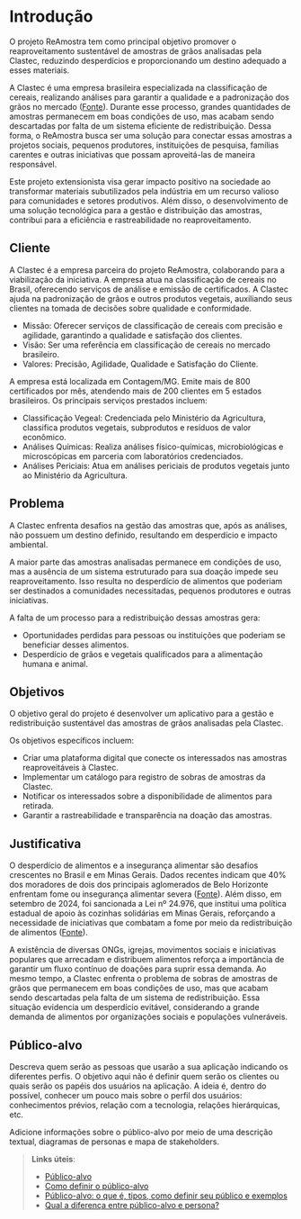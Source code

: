 # Introdução

O projeto ReAmostra tem como principal objetivo promover o reaproveitamento sustentável de amostras de grãos analisadas pela Clastec, reduzindo desperdícios e proporcionando um destino adequado a esses materiais.

A Clastec é uma empresa brasileira especializada na classificação de cereais, realizando análises para garantir a qualidade e a padronização dos grãos no mercado ([Fonte](https://clastec.com.br/)). Durante esse processo, grandes quantidades de amostras permanecem em boas condições de uso, mas acabam sendo descartadas por falta de um sistema eficiente de redistribuição. Dessa forma, o ReAmostra busca ser uma solução para conectar essas amostras a projetos sociais, pequenos produtores, instituições de pesquisa, famílias carentes e outras iniciativas que possam aproveitá-las de maneira responsável.

Este projeto extensionista visa gerar impacto positivo na sociedade ao transformar materiais subutilizados pela indústria em um recurso valioso para comunidades e setores produtivos. Além disso, o desenvolvimento de uma solução tecnológica para a gestão e distribuição das amostras, contribui para a eficiência e rastreabilidade no reaproveitamento.

## Cliente 

A Clastec é a empresa parceira do projeto ReAmostra, colaborando para a viabilização da iniciativa. A empresa atua na classificação de cereais no Brasil, oferecendo serviços de análise e emissão de certificados. A Clastec ajuda na padronização de grãos e outros produtos vegetais, auxiliando seus clientes na tomada de decisões sobre qualidade e conformidade.
* Missão: Oferecer serviços de classificação de cereais com precisão e agilidade, garantindo a qualidade e satisfação dos clientes.
* Visão: Ser uma referência em classificação de cereais no mercado brasileiro.
* Valores: Precisão, Agilidade, Qualidade e Satisfação do Cliente.

A empresa está localizada em Contagem/MG. Emite mais de 800 certificados por mês, atendendo mais de 200 clientes em 5 estados brasileiros. Os principais serviços prestados incluem:
* Classificação Vegeal: Credenciada pelo Ministério da Agricultura, classifica produtos vegetais, subprodutos e resíduos de valor econômico.
* Análises Químicas: Realiza análises físico-químicas, microbiológicas e microscópicas em parceria com laboratórios credenciados.
* Análises Periciais: Atua em análises periciais de produtos vegetais junto ao Ministério da Agricultura.

## Problema

A Clastec enfrenta desafios na gestão das amostras que, após as análises, não possuem um destino definido, resultando em desperdício e impacto ambiental.

A maior parte das amostras analisadas permanece em condições de uso, mas a ausência de um sistema estruturado para sua doação impede seu reaproveitamento. Isso resulta no desperdício de alimentos que poderiam ser destinados a comunidades necessitadas, pequenos produtores e outras iniciativas.

A falta de um processo para a redistribuição dessas amostras gera:

* Oportunidades perdidas para pessoas ou instituições que poderiam se beneficiar desses alimentos.
* Desperdício de grãos e vegetais qualificados para a alimentação humana e animal.

## Objetivos

O objetivo geral do projeto é desenvolver um aplicativo para a gestão e redistribuição sustentável das amostras de grãos analisadas pela Clastec.

Os objetivos específicos incluem:
* Criar uma plataforma digital que conecte os interessados nas amostras reaproveitáveis à Clastec.
* Implementar um catálogo para registro de sobras de amostras da Clastec.
* Notificar os interessados sobre a disponibilidade de alimentos para retirada.
* Garantir a rastreabilidade e transparência na doação das amostras.

## Justificativa

O desperdício de alimentos e a insegurança alimentar são desafios crescentes no Brasil e em Minas Gerais. Dados recentes indicam que 40% dos moradores de dois dos principais aglomerados de Belo Horizonte enfrentam fome ou insegurança alimentar severa ([Fonte](https://www.otempo.com.br/cidades/2024/9/9/fome-afeta-40--dos-moradores-de-dois-dos-principais-aglomerados-)). Além disso, em setembro de 2024, foi sancionada a Lei nº 24.976, que institui uma política estadual de apoio às cozinhas solidárias em Minas Gerais, reforçando a necessidade de iniciativas que combatam a fome por meio da redistribuição de alimentos ([Fonte](https://www.brasildefato.com.br/2024/09/26/minas-gerais-agora-tem-lei-de-incentivo-as-cozinhas-solidarias-que-visam-o-combate-a-fome/)).

A existência de diversas ONGs, igrejas, movimentos sociais e iniciativas populares que arrecadam e distribuem alimentos reforça a importância de garantir um fluxo contínuo de doações para suprir essa demanda. Ao mesmo tempo, a Clastec enfrenta o problema de sobras de amostras de grãos que permanecem em boas condições de uso, mas que acabam sendo descartadas pela falta de um sistema de redistribuição. Essa situação evidencia um desperdício evitável, considerando a grande demanda de alimentos por organizações sociais e populações vulneráveis.

## Público-alvo

Descreva quem serão as pessoas que usarão a sua aplicação indicando os diferentes perfis. O objetivo aqui não é definir quem serão os clientes ou quais serão os papéis dos usuários na aplicação. A ideia é, dentro do possível, conhecer um pouco mais sobre o perfil dos usuários: conhecimentos prévios, relação com a tecnologia, relações
hierárquicas, etc.

Adicione informações sobre o público-alvo por meio de uma descrição textual, diagramas de personas e mapa de stakeholders.

> **Links úteis**:
> - [Público-alvo](https://blog.hotmart.com/pt-br/publico-alvo/)
> - [Como definir o público-alvo](https://exame.com/pme/5-dicas-essenciais-para-definir-o-publico-alvo-do-seu-negocio/)
> - [Público-alvo: o que é, tipos, como definir seu público e exemplos](https://klickpages.com.br/blog/publico-alvo-o-que-e/)
> - [Qual a diferença entre público-alvo e persona?](https://rockcontent.com/blog/diferenca-publico-alvo-e-persona/)
